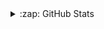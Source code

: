 
<details>
<summary>:zap: GitHub Stats </summary>
<div align="left">
  <img src="https://github-readme-stats-git-masterrstaa-rickstaa.vercel.app/api/top-langs/?username=luisfilipemsp&layout=compact&title_color=000000&bg_color=FFFFFF&count_private=true?hide=html" />
</div>
</details>
 
